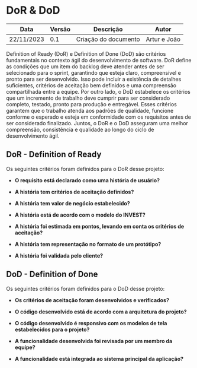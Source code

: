 # DoR & DoD

| **Data** | **Versão** | **Descrição** | **Autor** |
| -------- | ---------- | ------------- | --------- |
|     22/11/2023      |      0.1      | Criação do documento              | Artur e João       |

Definition of Ready (DoR) e Definition of Done (DoD) são critérios fundamentais no contexto ágil do desenvolvimento de software. DoR define as condições que um item do backlog deve atender antes de ser selecionado para o sprint, garantindo que esteja claro, compreensível e pronto para ser desenvolvido. Isso pode incluir a existência de detalhes suficientes, critérios de aceitação bem definidos e uma compreensão compartilhada entre a equipe. Por outro lado, o DoD estabelece os critérios que um incremento de trabalho deve cumprir para ser considerado completo, testado, pronto para produção e entregável. Esses critérios garantem que o trabalho atenda aos padrões de qualidade, funcione conforme o esperado e esteja em conformidade com os requisitos antes de ser considerado finalizado. Juntos, o DoR e o DoD asseguram uma melhor compreensão, consistência e qualidade ao longo do ciclo de desenvolvimento ágil.

## DoR - Definition of Ready

Os seguintes critérios foram definidos para o DoR desse projeto:

* **O requisito está declarado como uma história de usuário?**

* **A história tem critérios de aceitação definidos?**

* **A história tem valor de negócio estabelecido?**

* **A história está de acordo com o modelo do INVEST?**

* **A história foi estimada em pontos, levando em conta os critérios de aceitação?**

* **A história tem representação no formato de um protótipo?**

* **A história foi validada pelo cliente?**

## DoD - Definition of Done

Os seguintes critérios foram definidos para o DoD desse projeto:

* **Os critérios de aceitação foram desenvolvidos e verificados?**

* **O código desenvolvido está de acordo com a arquitetura do projeto?**

* **O código desenvolvido é responsivo com os modelos de tela estabelecidos para o projeto?**

* **A funcionalidade desenvolvida foi revisada por um membro da equipe?**

* **A funcionalidade está integrada ao sistema principal da aplicação?**